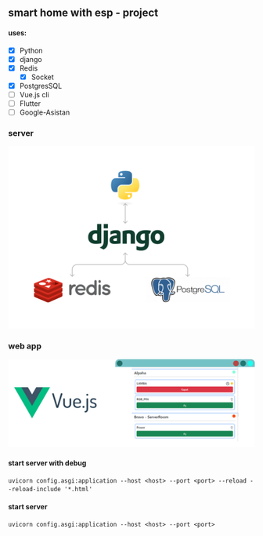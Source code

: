 ## smart home with esp - project

#### uses:
*[x] Python  
*[x] django 
*[x] Redis
  *[x] Socket   
*[x] PostgresSQL
*[ ] Vue.js cli
*[ ] Flutter
*[ ] Google-Asistan

### server

![server.png](presentation%2Fserver.png)

### web app

![web_view.png](presentation%2Fweb_view.png)

#### start server with debug
`uvicorn config.asgi:application --host <host> --port <port> --reload --reload-include '*.html'`

#### start server
`uvicorn config.asgi:application --host <host> --port <port>`